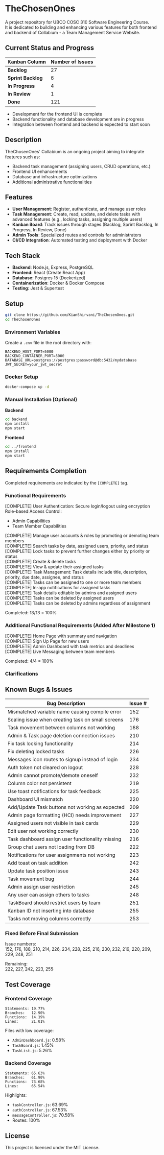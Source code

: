 # TheChosenOnes

A project repository for UBCO COSC 310 Software Engineering Course.  
It is dedicated to building and enhancing various features for both frontend and backend of Collabium - a Team Management Service Website.

## Current Status and Progress

| Kanban Column     | Number of Issues |
|-------------------|------------------|
| **Backlog**       | 27               |
| **Sprint Backlog**| 6                |
| **In Progress**   | 4               |
| **In Review**     | 1                |
| **Done**          | 121               |

- Development for the frontend UI is complete  
- Backend functionality and database development are in progress  
- Integration between frontend and backend is expected to start soon  

## Description

TheChosenOnes' Collabium is an ongoing project aiming to integrate features such as:

- Backend task management (assigning users, CRUD operations, etc.)
- Frontend UI enhancements
- Database and infrastructure optimizations
- Additional administrative functionalities

## Features

- **User Management**: Register, authenticate, and manage user roles  
- **Task Management**: Create, read, update, and delete tasks with advanced features (e.g., locking tasks, assigning multiple users)  
- **Kanban Board**: Track issues through stages (Backlog, Sprint Backlog, In Progress, In Review, Done)  
- **Admin Tools**: Specialized routes and controls for administrators  
- **CI/CD Integration**: Automated testing and deployment with Docker  

## Tech Stack

- **Backend**: Node.js, Express, PostgreSQL  
- **Frontend**: React (Create React App)  
- **Database**: Postgres 15 (Dockerized)  
- **Containerization**: Docker & Docker Compose  
- **Testing**: Jest & Supertest  

## Setup

```bash
git clone https://github.com/KianShirvani/TheChosenOnes.git
cd TheChosenOnes
```

### Environment Variables

Create a `.env` file in the root directory with:

```env
BACKEND_HOST_PORT=5000
BACKEND_CONTAINER_PORT=5000
DATABASE_URL=postgres://postgres:password@db:5432/mydatabase
JWT_SECRET=your_jwt_secret
```

### Docker Setup

```bash
docker-compose up -d
```

### Manual Installation (Optional)

**Backend**
```bash
cd backend
npm install
npm start
```

**Frontend**
```bash
cd ../frontend
npm install
npm start
```

## Requirements Completion

Completed requirements are indicated by the `[COMPLETE]` tag.

### Functional Requirements

[COMPLETE] User Authentication: Secure login/logout using encryption  
Role-based Access Control:  
- Admin Capabilities  
- Team Member Capabilities  

[COMPLETE] Manage user accounts & roles by promoting or demoting team members  
[COMPLETE] Search tasks by date, assigned users, priority, and status  
[COMPLETE] Lock tasks to prevent further changes either by priority or status  
[COMPLETE] Create & delete tasks  
[COMPLETE] View & update their assigned tasks  
[COMPLETE] Task Management: Task details include title, description, priority, due date, assignee, and status  
[COMPLETE] Tasks can be assigned to one or more team members  
[COMPLETE] In-app notifications for assigned tasks  
[COMPLETE] Task details editable by admins and assigned users  
[COMPLETE] Tasks can be deleted by assigned users  
[COMPLETE] Tasks can be deleted by admins regardless of assignment  

Completed: 13/13 = 100%

### Additional Functional Requirements (Added After Milestone 1)

[COMPLETE] Home Page with summary and navigation  
[COMPLETE] Sign Up Page for new users  
[COMPLETE] Admin Dashboard with task metrics and deadlines  
[COMPLETE] Live Messaging between team members  

Completed: 4/4 = 100%

### Clarifications


## Known Bugs & Issues

| Bug Description                                             | Issue # |
|-------------------------------------------------------------|---------|
| Mismatched variable name causing compile error              | 152     |
| Scaling issue when creating task on small screens           | 176     |
| Task movement between columns not working                   | 188     |
| Admin & Task page deletion connection issues                | 210     |
| Fix task locking functionality                              | 214     |
| Fix deleting locked tasks                                   | 226     |
| Messages icon routes to signup instead of login             | 234     |
| Auth token not cleared on logout                            | 228     |
| Admin cannot promote/demote oneself                         | 232     |
| Column color not persistent                                 | 219     |
| Use toast notifications for task feedback                   | 225     |
| Dashboard UI mismatch                                       | 220     |
| Add/Update Task buttons not working as expected             | 209     |
| Admin page formatting (HCI) needs improvement               | 227     |
| Assigned users not visible in task cards                    | 229     |
| Edit user not working correctly                             | 230     |
| Task dashboard assign user functionality missing            | 216     |
| Group chat users not loading from DB                        | 222     |
| Notifications for user assignments not working              | 223     |
| Add toast on task addition                                  | 242     |
| Update task position issue                                  | 243     |
| Task movement bug                                           | 244     |
| Admin assign user restriction                               | 245     |
| Any user can assign others to tasks                         | 248     |
| TaskBoard should restrict users by team                     | 251     |
| Kanban ID not inserting into database                       | 255     |
| Tasks not moving columns correctly                          | 253     |

### Fixed Before Final Submission

Issue numbers:  
152, 176, 188, 210, 214, 226, 234, 228, 225, 216, 230, 232, 219, 220, 209, 229, 248, 251

Remaining:  
222, 227, 242, 223, 255

## Test Coverage

### Frontend Coverage

```text
Statements: 19.77%
Branches:   12.90%
Functions:  14.19%
Lines:      21.01%
```

Files with low coverage:
- `AdminDashboard.js`: 0.58%
- `TaskBoard.js`: 1.45%
- `TaskList.js`: 5.26%

### Backend Coverage

```text
Statements: 65.63%
Branches:   61.90%
Functions:  73.68%
Lines:      65.54%
```

Highlights:
- `taskController.js`: 63.69%
- `authController.js`: 67.53%
- `messageController.js`: 70.58%
- Routes: 100%

## License

This project is licensed under the MIT License.